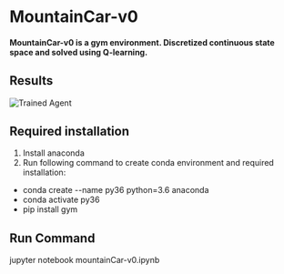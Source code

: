 # MountainCar-v0
#### MountainCar-v0 is a gym environment. Discretized continuous state space and solved using Q-learning.

[//]: # (Image References)

[image1]: https://user-images.githubusercontent.com/10624937/42135605-ba0e5f2c-7d12-11e8-9578-86d74e0976f8.gif "Trained Agent"

## Results

![Trained Agent][image1]

## Required installation

1. Install anaconda
2. Run following command to create conda environment and required installation:
- conda create --name py36 python=3.6 anaconda
- conda activate py36
- pip install gym

## Run Command

jupyter notebook mountainCar-v0.ipynb

